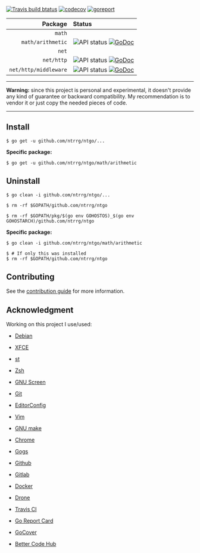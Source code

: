 [![Travis build btatus](https://travis-ci.com/ntrrg/ntgo.svg?branch=master)](https://travis-ci.com/ntrrg/ntgo)
[![codecov](https://codecov.io/gh/ntrrg/ntgo/branch/master/graph/badge.svg)](https://codecov.io/gh/ntrrg/ntgo)
[![goreport](https://goreportcard.com/badge/github.com/ntrrg/ntgo)](https://goreportcard.com/report/github.com/ntrrg/ntgo) 

| Package | Status |
|-:|:-|
| `math` | |
|`math/arithmetic` | ![API status](https://img.shields.io/badge/status-stable-brightgreen.svg) [![GoDoc](https://godoc.org/github.com/ntrrg/ntgo/math/arithmetic?status.svg)](https://godoc.org/github.com/ntrrg/ntgo/math/arithmetic) |
| `net` | |
| `net/http` | ![API status](https://img.shields.io/badge/status-unstable-red.svg) [![GoDoc](https://godoc.org/github.com/ntrrg/ntgo/net/http?status.svg)](https://godoc.org/github.com/ntrrg/ntgo/net/http) |
| `net/http/middleware` | ![API status](https://img.shields.io/badge/status-testing-yellow.svg) [![GoDoc](https://godoc.org/github.com/ntrrg/ntgo/net/http/middleware?status.svg)](https://godoc.org/github.com/ntrrg/ntgo/net/http/middleware) |

---

**Warning:** since this project is personal and experimental, it doesn't
provide any kind of guarantee or backward compatibility. My recommendation is
to vendor it or just copy the needed pieces of code.

---

## Install

```shell-session
$ go get -u github.com/ntrrg/ntgo/...
```

**Specific package:**

```shell-session
$ go get -u github.com/ntrrg/ntgo/math/arithmetic
```

## Uninstall

```shell-session
$ go clean -i github.com/ntrrg/ntgo/...
```

```shell-session
$ rm -rf $GOPATH/github.com/ntrrg/ntgo
```

```shell-session
$ rm -rf $GOPATH/pkg/$(go env GOHOSTOS)_$(go env GOHOSTARCH)/github.com/ntrrg/ntgo
```

**Specific package:**

```shell-session
$ go clean -i github.com/ntrrg/ntgo/math/arithmetic
```

```shell-session
$ # If only this was installed
$ rm -rf $GOPATH/github.com/ntrrg/ntgo
```

## Contributing

See the [contribution guide](CONTRIBUTING.md) for more information.

## Acknowledgment

Working on this project I use/used:

* [Debian](https://www.debian.org/)

* [XFCE](https://xfce.org/)

* [st](https://st.suckless.org/)

* [Zsh](http://www.zsh.org/)

* [GNU Screen](https://www.gnu.org/software/screen)

* [Git](https://git-scm.com/)

* [EditorConfig](http://editorconfig.org/)

* [Vim](https://www.vim.org/)

* [GNU make](https://www.gnu.org/software/make/)

* [Chrome](https://www.google.com/chrome/browser/desktop/index.html)

* [Gogs](https://gogs.io/)

* [Github](https://github.com)

* [Gitlab](https://gitlab.com/)

* [Docker](https://docker.com)

* [Drone](https://drone.io/)

* [Travis CI](https://travis-ci.org)

* [Go Report Card](https://goreportcard.com)

* [GoCover](http://gocover.io)

* [Better Code Hub](https://bettercodehub.com)

